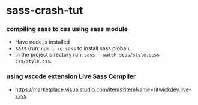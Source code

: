 # sass-crash-tut

### compiling sass to css using sass module
- Have node.js installed
- sass (run: `npm i -g sass` to install sass global)
- In the project directory run: `sass --watch scss/style.scss css/style.css`.

### using vscode extension Live Sass Compiler
- https://marketplace.visualstudio.com/items?itemName=ritwickdey.live-sass
